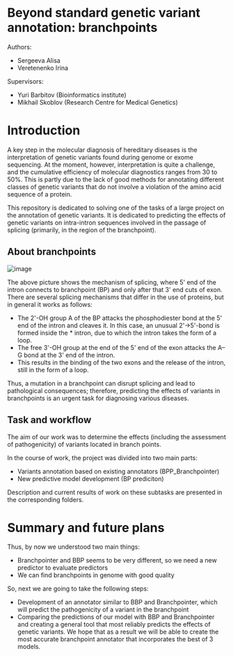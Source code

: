 # Beyond standard genetic variant annotation: branchpoints

Authors:
* Sergeeva Alisa
* Veretenenko Irina

Supervisors: 
* Yuri Barbitov (Bioinformatics institute) 
* Mikhail Skoblov (Research Centre for Medical Genetics)

# Introduction
A key step in the molecular diagnosis of hereditary diseases is the interpretation of genetic variants found during genome or exome sequencing. At the moment, however, interpretation is quite a challenge, and the cumulative efficiency of molecular diagnostics ranges from 30 to 50%. This is partly due to the lack of good methods for annotating different classes of genetic variants that do not involve a violation of the amino acid sequence of a protein.

This repository is dedicated to solving one of the tasks of a large project on the annotation of genetic variants. It is dedicated to predicting the effects of genetic variants on intra-intron sequences involved in the passage of splicing (primarily, in the region of the branchpoint). 

## About branchpoints
![image](https://user-images.githubusercontent.com/83416875/169659518-e4e0b883-ed98-42cb-b183-96b81bafe59d.png)

The above picture shows the mechanism of splicing, where 5' end of the intron connects to branchpoint (BP) and only after that 3' end cuts of exon. There are several splicing mechanisms that differ in the use of proteins, but in general it works as follows: 
* The 2'-OH group A of the BP attacks the phosphodiester bond at the 5' end of the intron and cleaves it. In this case, an unusual 2'->5'-bond is formed inside the * intron, due to which the intron takes the form of a loop.
* The free 3'-OH group at the end of the 5' end of the exon attacks the A–G bond at the 3' end of the intron.
* This results in the binding of the two exons and the release of the intron, still in the form of a loop.

Thus, a mutation in a branchpoint can disrupt splicing and lead to pathological consequences; therefore, predicting the effects of variants in branchpoints is an urgent task for diagnosing various diseases.

## Task and workflow

The aim of our work was to determine the effects (including the assessment of pathogenicity) of variants located in branch points.

In the course of work, the project was divided into two main parts:
* Variants annotation based on existing annotators (BPP_Branchpointer)
* New predictive model development (BP prediciton)

Description and current results of work on these subtasks are presented in the corresponding folders.

# Summary and future plans
Thus, by now we understood two main things: 
* Branchpointer and BBP seems to be very different, so we need a new predictor to evaluate predictors  
* We can find branchpoints in genome with good quality

So, next we are going to take the following steps: 
* Development of an annotator similar to BBP and Branchpointer, which will predict the pathogenicity of a variant in the branchpoint
* Comparing the predictions of our model with BBP and Branchpointer and creating a general tool that most reliably predicts the effects of genetic variants. We hope that as a result we will be able to create the most accurate branchpoint annotator that incorporates the best of 3 models. 
